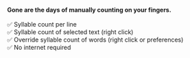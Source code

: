 **Gone are the days of manually counting on your fingers.**<br><br>
✅ Syllable count per line  
✅ Syllable count of selected text (right click)  
✅ Override syllable count of words (right click or preferences)  
✅ No internet required    